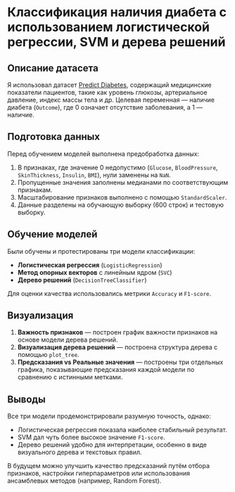 # Классификация наличия диабета с использованием логистической регрессии, SVM и дерева решений

## Описание датасета

Я использовал датасет [Predict Diabetes](https://www.kaggle.com/datasets/whenamancodes/predict-diabities), содержащий медицинские показатели пациентов, такие как уровень глюкозы, артериальное давление, индекс массы тела и др. Целевая переменная — наличие диабета (`Outcome`), где 0 означает отсутствие заболевания, а 1 — наличие.

## Подготовка данных

Перед обучением моделей выполнена предобработка данных:

1. В признаках, где значение 0 недопустимо (`Glucose`, `BloodPressure`, `SkinThickness`, `Insulin`, `BMI`), нули заменены на `NaN`.
2. Пропущенные значения заполнены медианами по соответствующим признакам.
3. Масштабирование признаков выполнено с помощью `StandardScaler`.
4. Данные разделены на обучающую выборку (600 строк) и тестовую выборку.

## Обучение моделей

Были обучены и протестированы три модели классификации:

- **Логистическая регрессия** (`LogisticRegression`)
- **Метод опорных векторов** с линейным ядром (`SVC`)
- **Дерево решений** (`DecisionTreeClassifier`)

Для оценки качества использовались метрики `Accuracy` и `F1-score`.

## Визуализация

1. **Важность признаков** — построен график важности признаков на основе модели дерева решений.
2. **Визуализация дерева решений** — построена структура дерева с помощью `plot_tree`.
3. **Предсказания vs Реальные значения** — построены три отдельных графика, показывающие предсказания каждой модели по сравнению с истинными метками.

## Выводы

Все три модели продемонстрировали разумную точность, однако:

- Логистическая регрессия показала наиболее стабильный результат.
- SVM дал чуть более высокое значение `F1-score`.
- Дерево решений удобно для интерпретации, особенно в виде визуального дерева и текстовых правил.

В будущем можно улучшить качество предсказаний путём отбора признаков, настройки гиперпараметров или использования ансамблевых методов (например, Random Forest).
